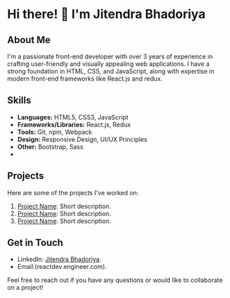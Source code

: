 # Hi there! 👋 I'm Jitendra Bhadoriya

## About Me
I'm a passionate front-end developer with over 3 years of experience in crafting user-friendly and visually appealing web applications. I have a strong foundation in HTML, CSS, and JavaScript, along with expertise in modern front-end frameworks like React.js and redux.

## Skills
- **Languages:** HTML5, CSS3, JavaScript
- **Frameworks/Libraries:** React.js, Redux
- **Tools:** Git, npm, Webpack
- **Design:** Responsive Design, UI/UX Principles
- **Other:** Bootstrap, Sass
- 
## Projects
Here are some of the projects I've worked on:
1. [Project Name](link-to-project): Short description.
2. [Project Name](link-to-project): Short description.
3. [Project Name](link-to-project): Short description.

## Get in Touch
- LinkedIn: [Jitendra Bhadoriya](https://www.linkedin.com/in/jitendra-bhadoriya).
- Email:(reactdev.engineer.com).

Feel free to reach out if you have any questions or would like to collaborate on a project!
<!---
jitendraBhadoriya/jitendraBhadoriya is a ✨ special ✨ repository because its `README.md` (this file) appears on your GitHub profile.
You can click the Preview link to take a look at your changes.
--->
